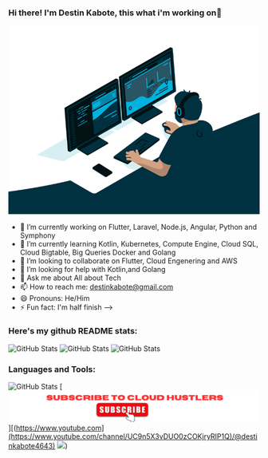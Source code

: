 
### Hi there! I'm Destin Kabote,  this what i'm working on👋
![GitHub Stats](https://raw.githubusercontent.com/rtewari056/rtewari056/master/coder.gif)
- 🔭 I’m currently working on Flutter, Laravel, Node.js, Angular, Python and Symphony
- 🌱 I’m currently learning Kotlin, Kubernetes, Compute Engine, Cloud SQL, Cloud Bigtable, Big Queries Docker and Golang
- 👯 I’m looking to collaborate on Flutter, Cloud Engenering and AWS
- 🤔 I’m looking for help with Kotlin,and Golang
- 💬 Ask me about All about Tech
- 📫 How to reach me: destinkabote@gmail.com
- 😄 Pronouns: He/Him
- ⚡ Fun fact: I'm half finish
-->

### Here's my github README stats:

![GitHub Stats](https://github-readme-stats.vercel.app/api?username=Destin-Lupaya&theme=radical)
 ![GitHub Stats](https://github-readme-streak-stats.herokuapp.com/?user=Destin-Lupaya&theme=radical)
![GitHub Stats](https://github-profile-trophy.vercel.app/?username=Destin-Lupaya)
### Languages and Tools:
![GitHub Stats](https://github-readme-stats.vercel.app/api/top-langs/?username=Destin-Lupaya&amp;layout=compact)
[![](https://github.com/CodingWithHardik/CodingWithHardik/blob/main/img/subscribe_button.png)][(https://www.youtube.com](https://www.youtube.com/channel/UC9n5X3vDUO0zCOKjryRIP1Q)/@destinkabote4643)
[![](https://api.pointscounter.me/servers/img/subscribe)]([https://www.youtube.com/@CloudHustlers](https://www.youtube.com/channel/UC9n5X3vDUO0zCOKjryRIP1Q)/@destinkabote4643))



